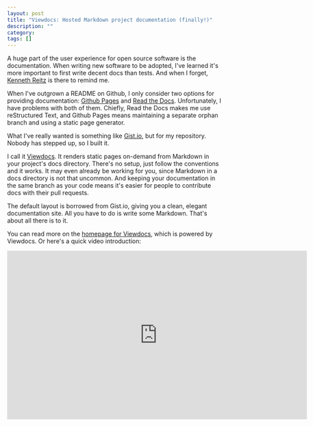 ```yaml
---
layout: post
title: "Viewdocs: Hosted Markdown project documentation (finally!)"
description: ""
category: 
tags: []
---
```

A huge part of the user experience for open source software is the documentation. When writing new software to be adopted, I've learned it's more important to first write decent docs than tests. And when I forget, [Kenneth Reitz](https://github.com/kennethreitz) is there to remind me. 

When I've outgrown a README on Github, I only consider two options for providing documentation: [Github Pages](http://pages.github.com/) and [Read the Docs](https://readthedocs.org/). Unfortunately, I have problems with both of them. Chiefly, Read the Docs makes me use reStructured Text, and Github Pages means maintaining a separate orphan branch and using a static page generator. 

What I've really wanted is something like [Gist.io](http://gist.io/), but for my repository. Nobody has stepped up, so I built it. 

I call it [Viewdocs](http://progrium.viewdocs.io/viewdocs). It renders static pages on-demand from Markdown in your project's docs directory. There's no setup, just follow the conventions and it works. It may even already be working for you, since Markdown in a docs directory is not that uncommon. And keeping your documentation in the same branch as your code means it's easier for people to contribute docs with their pull requests. 

The default layout is borrowed from Gist.io, giving you a clean, elegant documentation site. All you have to do is write some Markdown. That's about all there is to it. 

You can read more on the [homepage for Viewdocs](http://progrium.viewdocs.io/viewdocs), which is powered by Viewdocs. Or here's a quick video introduction:

<iframe src="http://player.vimeo.com/video/79066808" width="700" height="394" frameborder="0" webkitAllowFullScreen="webkitAllowFullScreen" mozallowfullscreen="mozallowfullscreen" allowFullScreen="allowFullScreen">No iFrames?</iframe>